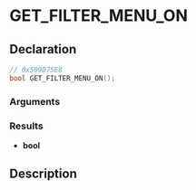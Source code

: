 # GET_FILTER_MENU_ON

## Declaration
```cpp
// 0x509D75E8
bool GET_FILTER_MENU_ON();
```

### Arguments

### Results
- **bool**

## Description

